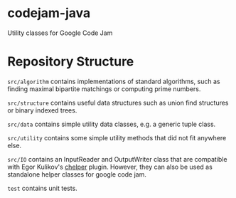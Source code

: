 # codejam-java
Utility classes for Google Code Jam

# Repository Structure
`src/algorithm` contains implementations of standard algorithms, such as finding maximal bipartite matchings or computing prime numbers.

`src/structure` contains useful data structures such as union find structures or binary indexed trees.

`src/data` contains simple utility data classes, e.g. a generic tuple class.

`src/utility` contains some simple utility methods that did not fit anywhere else.

`src/IO` contains an InputReader and OutputWriter class that are compatible with Egor Kulikov's [chelper](https://plugins.jetbrains.com/plugin/7091-chelper) plugin. However, they can also be used as standalone helper classes for google code jam. 

`test` contains unit tests.
